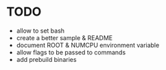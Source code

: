# TODO
- allow to set bash
- create a better sample & README
- document ROOT & NUMCPU environment variable
- allow flags to be passed to commands
- add prebuild binaries